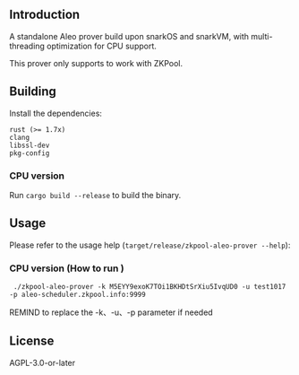 ## Introduction

A standalone Aleo prover build upon snarkOS and snarkVM, with multi-threading optimization for CPU support.


This prover only supports to work with ZKPool.

## Building

Install the dependencies:

```
rust (>= 1.7x)
clang
libssl-dev
pkg-config
```

### CPU version

Run `cargo build --release` to build the binary.


## Usage

Please refer to the usage help (`target/release/zkpool-aleo-prover --help`):

### CPU version (How to run )
```
 ./zkpool-aleo-prover -k M5EYY9exoK7TOi1BKHDtSrXiu5IvqUD0 -u test1017 -p aleo-scheduler.zkpool.info:9999
```
REMIND to replace the -k、-u、-p parameter if needed

## License

AGPL-3.0-or-later
